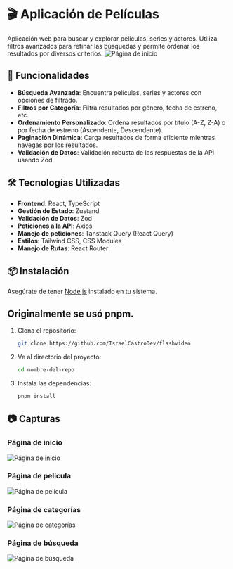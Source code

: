 # 🎬 Aplicación de Películas

Aplicación web para buscar y explorar películas, series y actores. Utiliza filtros avanzados para refinar las búsquedas y permite ordenar los resultados por diversos criterios.
![Página de inicio](./assets/captura-1.png)

## 🚀 Funcionalidades

- **Búsqueda Avanzada**: Encuentra películas, series y actores con opciones de filtrado.
- **Filtros por Categoría**: Filtra resultados por género, fecha de estreno, etc.
- **Ordenamiento Personalizado**: Ordena resultados por título (A-Z, Z-A) o por fecha de estreno (Ascendente, Descendente).
- **Paginación Dinámica**: Carga resultados de forma eficiente mientras navegas por los resultados.
- **Validación de Datos**: Validación robusta de las respuestas de la API usando Zod.

## 🛠 Tecnologías Utilizadas

- **Frontend**: React, TypeScript
- **Gestión de Estado**: Zustand
- **Validación de Datos**: Zod
- **Peticiones a la API**: Axios
- **Manejo de peticiones**: Tanstack Query (React Query)
- **Estilos**: Tailwind CSS, CSS Modules
- **Manejo de Rutas**: React Router

## 📦 Instalación

Asegúrate de tener [Node.js](https://nodejs.org/) instalado en tu sistema.

## Originalmente se usó pnpm.

1. Clona el repositorio:
   ```bash
   git clone https://github.com/IsraelCastroDev/flashvideo
2. Ve al directorio del proyecto:
   ```bash
   cd nombre-del-repo
3. Instala las dependencias:
    ```bash
   pnpm install

## 📷 Capturas
### Página de inicio
![Página de inicio](./assets/captura-1.png)
### Página de película
![Página de película](./assets/captura-3.png)
### Página de categorías
![Página de categorías](./assets/captura-2.png)
### Página de búsqueda
![Página de búsqueda](./assets/captura-4.png)
